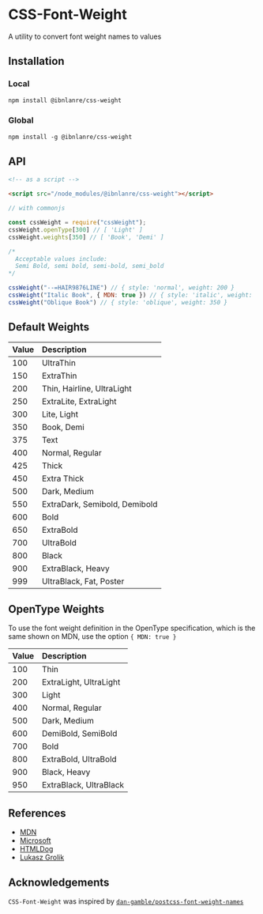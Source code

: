# CSS-Font-Weight

A utility to convert font weight names to values

## Installation

### Local

```markdown
npm install @ibnlanre/css-weight
```

### Global

```markdown
npm install -g @ibnlanre/css-weight
```

## API

```html
<!-- as a script -->

<script src="/node_modules/@ibnlanre/css-weight"></script>
```

```javascript
// with commonjs

const cssWeight = require("cssWeight");
cssWeight.openType[300] // [ 'Light' ]
cssWeight.weights[350] // [ 'Book', 'Demi' ]

/*
  Acceptable values include:
  Semi Bold, semi bold, semi-bold, semi_bold
*/

cssWeight("--=HAIR9876LINE") // { style: 'normal', weight: 200 }
cssWeight("Italic Book", { MDN: true }) // { style: 'italic', weight: 'normal' }
cssWeight("Oblique Book") // { style: 'oblique', weight: 350 }
```

## Default Weights

|Value| Description |
|:--- |:---|
| 100 | UltraThin |
| 150 | ExtraThin |
| 200 | Thin, Hairline, UltraLight |
| 250 | ExtraLite, ExtraLight |
| 300 | Lite, Light |
| 350 | Book, Demi |
| 375 | Text |
| 400 | Normal, Regular |
| 425 | Thick |
| 450 | Extra Thick |
| 500 | Dark, Medium |
| 550 | ExtraDark, Semibold, Demibold |
| 600 | Bold |
| 650 | ExtraBold |
| 700 | UltraBold |
| 800 | Black |
| 900 | ExtraBlack, Heavy |
| 999 | UltraBlack, Fat, Poster |

## OpenType Weights

To use the font weight definition in the OpenType specification, which is the same shown on MDN, use the option `{ MDN: true }`

|Value| Description |
|:--- |:---|
| 100 | Thin |
| 200 | ExtraLight, UltraLight |
| 300 | Light |
| 400 | Normal, Regular |
| 500 | Dark, Medium |
| 600 | DemiBold, SemiBold |
| 700 | Bold |
| 800 | ExtraBold, UltraBold |
| 900 | Black, Heavy |
| 950 | ExtraBlack, UltraBlack |

## References

- [MDN](https://developer.mozilla.org/en-US/docs/Web/CSS/font-weight)
- [Microsoft](https://docs.microsoft.com/en-us/dotnet/api/system.windows.fontweights?view=netframework-4.8)
- [HTMLDog](https://htmldog.com/references/css/properties/font-weight%20/)
- [Lukasz Grolik](https://gist.github.com/lukaszgrolik/5849599)

## Acknowledgements

`CSS-Font-Weight` was inspired by [`dan-gamble/postcss-font-weight-names`](https://github.com/dan-gamble/postcss-font-weight-names)
